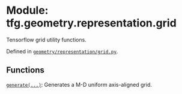 <div itemscope itemtype="http://developers.google.com/ReferenceObject">
<meta itemprop="name" content="tfg.geometry.representation.grid" />
<meta itemprop="path" content="Stable" />
</div>

# Module: tfg.geometry.representation.grid

Tensorflow grid utility functions.



Defined in [`geometry/representation/grid.py`](https://github.com/tensorflow/graphics/blob/master/tensorflow_graphics/geometry/representation/grid.py).

<!-- Placeholder for "Used in" -->


## Functions

[`generate(...)`](../../../tfg/geometry/representation/grid/generate.md): Generates a M-D uniform axis-aligned grid.

